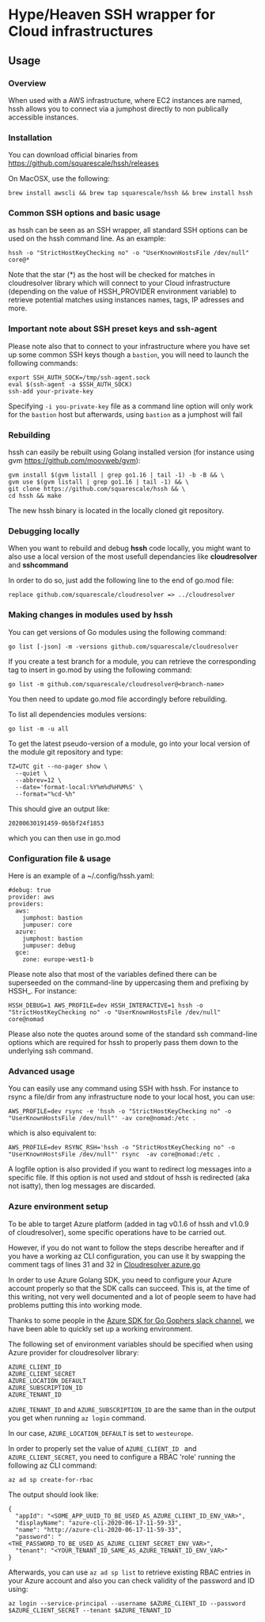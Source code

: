 Hype/Heaven SSH wrapper for Cloud infrastructures
=================================================

Usage
-----

### Overview

When used with a AWS infrastructure, where EC2 instances are named, hssh  allows you to connect via a jumphost
directly to non publically accessible instances.

### Installation

You can download official binaries from https://github.com/squarescale/hssh/releases

On MacOSX, use the following:

```
brew install awscli && brew tap squarescale/hssh && brew install hssh
```

### Common SSH options and basic usage

as hssh can be seen as an SSH wrapper, all standard SSH options can be used on the hssh command line. As an example:

```
hssh -o "StrictHostKeyChecking no" -o "UserKnownHostsFile /dev/null" core@*
```

Note that the star (*) as the host will be checked for matches in cloudresolver library which will connect to your Cloud infrastructure (depending on the value of HSSH_PROVIDER environment variable) to retrieve potential matches using instances names, tags, IP adresses and more.

### Important note about SSH preset keys and ssh-agent

Please note also that to connect to your infrastructure where you have set up some common SSH keys though a `bastion`,
you will need to launch the following commands:

```
export SSH_AUTH_SOCK=/tmp/ssh-agent.sock
eval $(ssh-agent -a $SSH_AUTH_SOCK)
ssh-add your-private-key
```

Specifying `-i you-private-key` file as a command line option will only work for the `bastion` host but afterwards, using `bastion` as a jumphost will fail

### Rebuilding

hssh can easily be rebuilt using Golang installed version (for instance using gvm https://github.com/moovweb/gvm):

```
gvm install $(gvm listall | grep go1.16 | tail -1) -b -B && \
gvm use $(gvm listall | grep go1.16 | tail -1) && \
git clone https://github.com/squarescale/hssh && \
cd hssh && make
```

The new hssh binary is located in the locally cloned git repository.

### Debugging locally

When you want to rebuild and debug **hssh** code locally, you might want to also use a local version of the most usefull dependancies like **cloudresolver** and **sshcommand**

In order to do so, just add the following line to the end of go.mod file:

```
replace github.com/squarescale/cloudresolver => ../cloudresolver
```

### Making changes in modules used by hssh

You can get versions of Go modules using the following command:

```go list [-json] -m -versions github.com/squarescale/cloudresolver```

If you create a test branch for a module, you can retrieve the corresponding tag to insert in go.mod
by using the following command:

```go list -m github.com/squarescale/cloudresolver@<branch-name>```

You then need to update go.mod file accordingly before rebuilding.

To list all dependencies modules versions:

```
go list -m -u all
```

To get the latest pseudo-version of a module, go into your local version of the module git repository and type:

```
TZ=UTC git --no-pager show \
  --quiet \
  --abbrev=12 \
  --date='format-local:%Y%m%d%H%M%S' \
  --format="%cd-%h"
```

This should give an output like:

```
20200630191459-0b5bf24f1853
```

which you can then use in go.mod

### Configuration file & usage

Here is an example of a ~/.config/hssh.yaml:

```
#debug: true
provider: aws
providers:
  aws:
    jumphost: bastion
    jumpuser: core
  azure:
    jumphost: bastion
    jumpuser: debug
  gce:
    zone: europe-west1-b
```

Please note also that most of the variables defined there can be superseeded on the command-line by uppercasing them and prefixing by HSSH_. For instance:

```
HSSH_DEBUG=1 AWS_PROFILE=dev HSSH_INTERACTIVE=1 hssh -o "StrictHostKeyChecking no" -o "UserKnownHostsFile /dev/null" core@nomad
```

Please also note the quotes around some of the standard ssh command-line options which are required for hssh to properly pass them down to the underlying ssh command.

### Advanced usage

You can easily use any command using SSH with hssh. For instance to rsync a file/dir from any infrastructure node to your local host, you can use:

```
AWS_PROFILE=dev rsync -e 'hssh -o "StrictHostKeyChecking no" -o "UserKnownHostsFile /dev/null"' -av core@nomad:/etc .
```
which is also equivalent to:
```
AWS_PROFILE=dev RSYNC_RSH='hssh -o "StrictHostKeyChecking no" -o "UserKnownHostsFile /dev/null"' rsync  -av core@nomad:/etc .
```

A logfile option is also provided if you want to redirect log messages into a specific file. If this option is not used and
stdout of hssh is redirected (aka not isatty), then log messages are discarded.

### Azure environment setup

To be able to target Azure platform (added in tag v0.1.6 of hssh and v1.0.9 of cloudresolver), some specific operations have to be carried out.

However, if you do not want
to follow the steps describe hereafter and if you have a working az CLI configuration, you can use it by swapping
the comment tags of lines 31 and 32 in [Cloudresolver azure.go](https://github.com/squarescale/cloudresolver/blob/master/azure.go#L31)

In order to use Azure Golang SDK, you need to configure your Azure account properly so that the SDK calls can succeed. This is, at the time of this writing, not very well documented and a lot of people seem to have had problems putting this into working mode.

Thanks to some people in the [Azure SDK for Go Gophers slack channel](https://gophers.slack.com/archives/CA7HK8EEP), we have been able to quickly set up a working environment.

The following set of environment variables should be specified when using Azure provider for cloudresolver library:

```
AZURE_CLIENT_ID
AZURE_CLIENT_SECRET
AZURE_LOCATION_DEFAULT
AZURE_SUBSCRIPTION_ID
AZURE_TENANT_ID
```

`AZURE_TENANT_ID` and `AZURE_SUBSCRIPTION_ID` are the same than in the output you get when running `az login` command.

In our case, `AZURE_LOCATION_DEFAULT` is set to `westeurope`.

In order to properly set the value of `AZURE_CLIENT_ID ` and `AZURE_CLIENT_SECRET`, you need to configure a RBAC 'role' running the following az CLI command:

```
az ad sp create-for-rbac
```

The output should look like:

```
{
  "appId": "<SOME_APP_UUID_TO_BE_USED_AS_AZURE_CLIENT_ID_ENV_VAR>",
  "displayName": "azure-cli-2020-06-17-11-59-33",
  "name": "http://azure-cli-2020-06-17-11-59-33",
  "password": "<THE_PASSWORD_TO_BE_USED_AS_AZURE_CLIENT_SECRET_ENV_VAR>",
  "tenant": "<YOUR_TENANT_ID_SAME_AS_AZURE_TENANT_ID_ENV_VAR>"
}
```

Afterwards, you can use `az ad sp list` to retrieve existing RBAC entries in your Azure account and also you can check validity of the password and ID using:

```
az login --service-principal --username $AZURE_CLIENT_ID --password $AZURE_CLIENT_SECRET --tenant $AZURE_TENANT_ID
```
